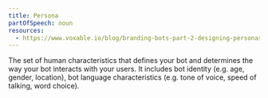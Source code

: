 ```yaml
---
title: Persona
partOfSpeech: noun
resources:
  - https://www.voxable.io/blog/branding-bots-part-2-designing-personas-for-chatbots-voice-interfaces
---
```


The set of human characteristics that defines your bot and determines the way your bot interacts with your users. It includes bot identity (e.g. age, gender, location), bot language characteristics (e.g. tone of voice, speed of talking, word choice).

